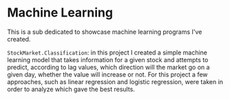 # Machine Learning
This is a sub dedicated to showcase machine learning programs I've created.

`StockMarket.Classification`: in this project I created a simple machine learning model that takes information for a given stock and attempts to predict, according to lag values, which direction will the market go on a given day, whether the value will increase or not. For this project a few approaches, such as linear regression and logistic regression, were taken in order to analyze which gave the best results.